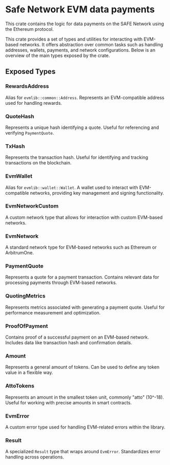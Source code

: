 # Safe Network EVM data payments

This crate contains the logic for data payments on the SAFE Network using the Ethereum protocol. 

This crate provides a set of types and utilities for interacting with EVM-based networks. It offers abstraction over common tasks such as handling addresses, wallets, payments, and network configurations. Below is an overview of the main types exposed by the crate.

## Exposed Types

### RewardsAddress
Alias for `evmlib::common::Address`. Represents an EVM-compatible address used for handling rewards.

### QuoteHash
Represents a unique hash identifying a quote. Useful for referencing and verifying `PaymentQuote`.

### TxHash
Represents the transaction hash. Useful for identifying and tracking transactions on the blockchain.

### EvmWallet
Alias for `evmlib::wallet::Wallet`. A wallet used to interact with EVM-compatible networks, providing key management and signing functionality.

### EvmNetworkCustom
A custom network type that allows for interaction with custom EVM-based networks. 

### EvmNetwork
A standard network type for EVM-based networks such as Ethereum or ArbitrumOne.

### PaymentQuote
Represents a quote for a payment transaction. Contains relevant data for processing payments through EVM-based networks.

### QuotingMetrics
Represents metrics associated with generating a payment quote. Useful for performance measurement and optimization.

### ProofOfPayment
Contains proof of a successful payment on an EVM-based network. Includes data like transaction hash and confirmation details.

### Amount
Represents a general amount of tokens. Can be used to define any token value in a flexible way.

### AttoTokens
Represents an amount in the smallest token unit, commonly "atto" (10^-18). Useful for working with precise amounts in smart contracts.

### EvmError
A custom error type used for handling EVM-related errors within the library.

### Result
A specialized `Result` type that wraps around `EvmError`. Standardizes error handling across operations.
